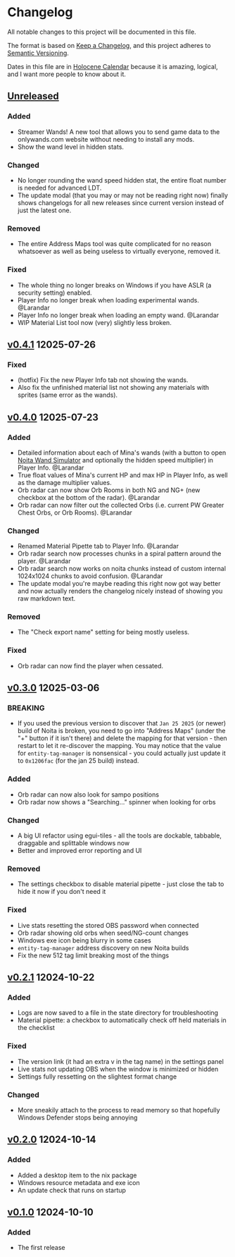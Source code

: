 # Changelog

All notable changes to this project will be documented in this file.

The format is based on [Keep a Changelog], and this project adheres to [Semantic Versioning].

Dates in this file are in [Holocene Calendar] because it is amazing, logical, and I want more people to know about it.

## [Unreleased]

### Added
  - Streamer Wands! A new tool that allows you to send game data to the onlywands.com website without needing to install any mods.
  - Show the wand level in hidden stats.

### Changed
  - No longer rounding the wand speed hidden stat, the entire float number is needed for advanced LDT.
  - The update modal (that you may or may not be reading right now) finally shows changelogs for all new releases since current version instead of just the latest one.

### Removed
  - The entire Address Maps tool was quite complicated for no reason whatsoever as well as being useless to virtually everyone, removed it.

### Fixed
  - The whole thing no longer breaks on Windows if you have ASLR (a security setting) enabled.
  - Player Info no longer break when loading experimental wands. @Larandar
  - Player Info no longer break when loading an empty wand. @Larandar
  - WIP Material List tool now (very) slightly less broken.

## [v0.4.1] 12025-07-26

### Fixed
  - (hotfix) Fix the new Player Info tab not showing the wands.
  - Also fix the unfinished material list not showing any materials with sprites (same error as the wands).

## [v0.4.0] 12025-07-23

### Added
  - Detailed information about each of Mina's wands (with a button to open [Noita Wand Simulator](https://noita-wand-simulator.salinecitrine.com) and optionally the hidden speed multiplier) in Player Info. @Larandar
  - True float values of Mina's current HP and max HP in Player Info, as well as the damage multiplier values.
  - Orb radar can now show Orb Rooms in both NG and NG+ (new checkbox at the bottom of the radar). @Larandar
  - Orb radar can now filter out the collected Orbs (i.e. current PW Greater Chest Orbs, or Orb Rooms). @Larandar

### Changed
  - Renamed Material Pipette tab to Player Info. @Larandar
  - Orb radar search now processes chunks in a spiral pattern around the player. @Larandar
  - Orb radar search now works on noita chunks instead of custom internal 1024x1024 chunks to avoid confusion. @Larandar
  - The update modal you're maybe reading this right now got way better and now actually renders the changelog nicely instead of showing you raw markdown text.

### Removed
  - The "Check export name" setting for being mostly useless.

### Fixed
  - Orb radar can now find the player when cessated.

## [v0.3.0] 12025-03-06

### BREAKING
  - If you used the previous version to discover that `Jan 25 2025` (or newer) build of Noita is broken, you need to go into "Address Maps" (under the "+" button if it isn't there) and delete the mapping for that version - then restart to let it re-discover the mapping. You may notice that the value for `entity-tag-manager` is nonsensical - you could actually just update it to `0x1206fac` (for the jan 25 build) instead.

### Added
  - Orb radar can now also look for sampo positions
  - Orb radar now shows a "Searching..." spinner when looking for orbs

### Changed
  - A big UI refactor using egui-tiles - all the tools are dockable, tabbable, draggable and splittable windows now
  - Better and improved error reporting and UI

### Removed
  - The settings checkbox to disable material pipette - just close the tab to hide it now if you don't need it

### Fixed
  - Live stats resetting the stored OBS password when connected
  - Orb radar showing old orbs when seed/NG-count changes
  - Windows exe icon being blurry in some cases
  - `entity-tag-manager` address discovery on new Noita builds
  - Fix the new 512 tag limit breaking most of the things

## [v0.2.1] 12024-10-22

### Added
  - Logs are now saved to a file in the state directory for troubleshooting
  - Material pipette: a checkbox to automatically check off held materials in the checklist

### Fixed
  - The version link (it had an extra v in the tag name) in the settings panel
  - Live stats not updating OBS when the window is minimized or hidden
  - Settings fully ressetting on the slightest format change

### Changed
  - More sneakily attach to the process to read memory so that hopefully Windows Defender stops being annoying

## [v0.2.0] 12024-10-14

### Added
  - Added a desktop item to the nix package
  - Windows resource metadata and exe icon
  - An update check that runs on startup

## [v0.1.0] 12024-10-10

### Added
  - The first release

[unreleased]: https://github.com/necauqua/noita-utility-box/compare/v0.4.1...HEAD
[v0.4.1]: https://github.com/necauqua/noita-utility-box/releases/tag/v0.4.1
[v0.4.0]: https://github.com/necauqua/noita-utility-box/releases/tag/v0.4.0
[v0.3.0]: https://github.com/necauqua/noita-utility-box/releases/tag/v0.3.0
[v0.2.1]: https://github.com/necauqua/noita-utility-box/releases/tag/v0.2.1
[v0.2.0]: https://github.com/necauqua/noita-utility-box/releases/tag/v0.2.0
[v0.1.0]: https://github.com/necauqua/noita-utility-box/releases/tag/v0.1.0

[Keep a Changelog]: https://keepachangelog.com/en/1.1.0/ "Keep a Changelog"
[Semantic Versioning]: https://semver.org/spec/v2.0.0.html "Semantic Versioning"
[Holocene Calendar]: https://en.wikipedia.org/wiki/Holocene_calendar "Holocene Calendar"

